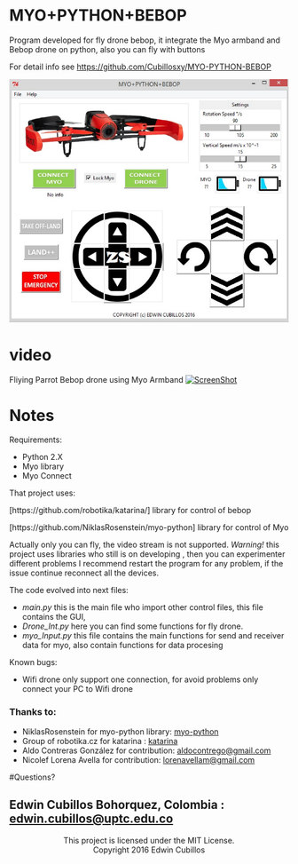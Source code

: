 ﻿MYO+PYTHON+BEBOP 
=========


Program developed for fly drone bebop, it integrate the Myo armband and Bebop drone on python, also you can fly with buttons


For detail info see
https://github.com/Cubillosxy/MYO-PYTHON-BEBOP

![MYO-PYTHON-DRONE](https://github.com/Cubillosxy/MYO-PYTHON-BEBOP/blob/master/Bib_ima/image_s.jpg)

video
=======
Fliying Parrot Bebop drone using Myo Armband
[![ScreenShot](https://i.ytimg.com/vi/o3lv6g7j-yE/sddefault.jpg)](https://www.youtube.com/watch?v=o3lv6g7j-yE)

# Notes


Requirements:
* Python 2.X 
* Myo library
* Myo Connect

That project uses:

<p>[https://github.com/robotika/katarina/]   library for control of bebop </p>
<p>[https://github.com/NiklasRosenstein/myo-python]	 library for control of Myo </p>

<p> </p>

Actually only you can fly, the video stream is not supported.
_Warning!_ this project uses libraries who still is on developing , then you can experimenter different problems
I recommend restart the program for any problem, if the issue continue reconnect all the devices.

The code evolved into next files:

* _main.py_     this is the main file who import other control files, this file contains the GUI, 
* _Drone_Int.py_  here you can find some functions for fly drone.
* _myo_Input.py_  this file contains the main functions for send and receiver data for myo, also contain functions for data procesing 

Known bugs:
* Wifi drone only support one connection, for avoid problems only connect your PC to Wifi drone


<h3>Thanks to: </h3>

* NiklasRosenstein  for myo-python library: [myo-python](https://github.com/NiklasRosenstein/myo-python)
* Group of robotika.cz for katarina		  : [katarina](https://github.com/robotika/katarina)
* Aldo Contreras González for contribution: aldocontrego@gmail.com
* Nicolef Lorena Avella  for contribution: lorenavellam@gmail.com



#Questions?

Edwin Cubillos Bohorquez, Colombia : edwin.cubillos@uptc.edu.co
----
<p align="center">This project is licensed under the MIT License.</br>
Copyright  2016 Edwin Cubillos</p>






